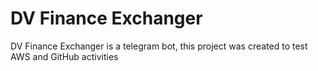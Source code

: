 # DV Finance Exchanger

DV Finance Exchanger is a telegram bot, this project was created to test AWS and GitHub activities